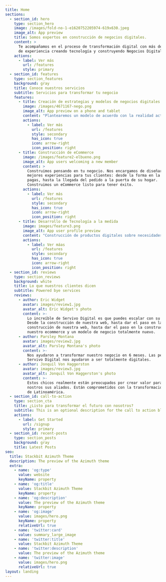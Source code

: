 ```yaml
---
title: Home
sections:
  - section_id: hero
    type: section_hero
    image: /images/fold-no-1-e1620752205974-619x630.jpeg
    image_alt: App preview
    title: Somos expertos en construcción de negocios digitales.
    content: >
      Te acompañamos en el proceso de transformación digital con más de 10 años
      de experiencia creando tecnología y construyendo Negocios Digitales.
    actions:
      - label: Ver más
        url: /features
        style: primary
  - section_id: features
    type: section_features
    background: gray
    title: Conoce nuestros servicios
    subtitle: Servicios para transformar tu negocio
    features:
      - title: Creación de estrategias y modelos de negocios digitales.
        image: /images/4671167-nego.png
        image_alt: App preview on a phone and tablet
        content: "Plantearemos un modelo de acuerdo con la realidad actual y las necesidades de tu negocio, permitiendo flexibilidad, eficiencia e innovación.\_\n"
        actions:
          - label: Ver más
            url: /features
            style: secondary
            has_icon: true
            icon: arrow-right
            icon_position: right
      - title: Construcción de eCommerce
        image: /images/feature2-elbueno.png
        image_alt: App users welcoming a new member
        content: >
          Construimos pensando en tu negocio. Nos encargamos de diseñar las
          mejores experiencias para tus clientes: desde la forma en la que
          pagas, hasta la llegada del pedido a la puerta de su hogar.
          Construimos un eCommerce listo para tener éxito. 
        actions:
          - label: Ver más
            url: /features
            style: secondary
            has_icon: true
            icon: arrow-right
            icon_position: right
      - title: Desarrollo de Tecnología a la medida
        image: images/feature3.png
        image_alt: App user profile preview
        content: "Construcción de productos digitales sobre necesidades del negocio y sus clientes. Más que una App o una plataforma web genérica.\_\n"
        actions:
          - label: Ver máas
            url: /features
            style: secondary
            has_icon: true
            icon: arrow-right
            icon_position: right
  - section_id: reviews
    type: section_reviews
    background: white
    title: Lo que nuestros clientes dicen
    subtitle: Powered bye services
    reviews:
      - author: Eric Widget
        avatar: images/review1.jpg
        avatar_alt: Eric Widget's photo
        content: >-
          Lo increíble de Servivo Digital es que puedes escalar con su ayuda.
          Desde la construcción de nuestra web, hasta dar el paso en la
          construcción de nuestra web, hasta dar el paso en la construcción de
          nuestro ecommerce y un modelo de negocio totalmente nuevo.
      - author: Parsley Montana
        avatar: images/review2.jpg
        avatar_alt: Parsley Montana's photo
        content: >-
          Nos ayudaron a transformar nuestro negocio en 6 meses. Las personas de
          Servivo Digital nos ayudaron a ser totalmente digitales.
      - author: Jonquil Von Haggerston
        avatar: images/review3.jpg
        avatar_alt: Jonquil Von Haggerston's photo
        content: >-
          Estos chicos realmente están preocupados por crear valor para todos
          nostros sus aliados. Están comprometidos con la transformación digital
          de Latinoamérica.
  - section_id: call-to-action
    type: section_cta
    title: ¿Listo para transformar el futuro con nosotros?
    subtitle: This is an optional description for the call to action block.
    actions:
      - label: Get Started
        url: /signup
        style: primary
  - section_id: recent-posts
    type: section_posts
    background: gray
    title: Latest Posts
seo:
  title: Stackbit Azimuth Theme
  description: The preview of the Azimuth theme
  extra:
    - name: 'og:type'
      value: website
      keyName: property
    - name: 'og:title'
      value: Stackbit Azimuth Theme
      keyName: property
    - name: 'og:description'
      value: The preview of the Azimuth theme
      keyName: property
    - name: 'og:image'
      value: images/hero.png
      keyName: property
      relativeUrl: true
    - name: 'twitter:card'
      value: summary_large_image
    - name: 'twitter:title'
      value: Stackbit Azimuth Theme
    - name: 'twitter:description'
      value: The preview of the Azimuth theme
    - name: 'twitter:image'
      value: images/hero.png
      relativeUrl: true
layout: landing
---
```

